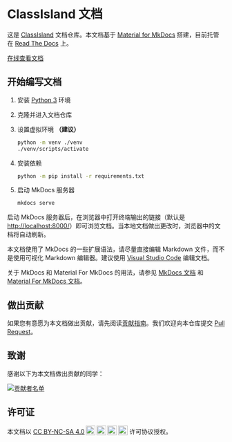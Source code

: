 # ClassIsland 文档

这是 [ClassIsland](https://github.com/HelloWRC/ClassIsland) 文档仓库。本文档基于 [Material for MkDocs](https://squidfunk.github.io/mkdocs-material/) 搭建，目前托管在 [Read The Docs](https://app.readthedocs.org/projects/classisland-docs/) 上。

[在线查看文档](https://docs.classisland.tech/)

## 开始编写文档

1. 安装 [Python 3](https://www.python.org/downloads/) 环境
2. 克隆并进入文档仓库
3. 设置虚拟环境 **（建议）**

    ``` bash
    python -m venv ./venv
    ./venv/scripts/activate
    ```

4. 安装依赖

    ``` bash
    python -m pip install -r requirements.txt
    ```

5. 启动 MkDocs 服务器

    ``` bash
    mkdocs serve
    ```

启动 MkDocs 服务器后，在浏览器中打开终端输出的链接（默认是[http://localhost:8000/](http://localhost:8000/)）即可浏览文档。当本地文档做出更改时，浏览器中的文档将自动刷新。

本文档使用了 MkDocs 的一些扩展语法，请尽量直接编辑 Markdown 文件，而不是使用可视化 Markdown 编辑器。建议使用 [Visual Studio Code](https://code.visualstudio.com/) 编辑文档。

关于 MkDocs 和 Material For MkDocs 的用法，请参见 [MkDocs 文档](https://www.mkdocs.org/getting-started/) 和 [Material For MkDocs 文档](https://squidfunk.github.io/mkdocs-material/)。

## 做出贡献

如果您有意愿为本文档做出贡献，请先阅读[贡献指南](https://docs.classisland.tech/zh-cn/latest/community/contributing/)。我们欢迎向本仓库提交 [Pull Request](https://github.com/ClassIsland/classisland-docs/pulls)。

## 致谢

感谢以下为本文档做出贡献的同学：

<a href="https://github.com/ClassIsland/classisland-docs/graphs/contributors">
  <img src="https://contrib.rocks/image?repo=ClassIsland/classisland-docs&max=1000" alt="贡献者名单"/>
</a>

## 许可证

<p xmlns:cc="http://creativecommons.org/ns#" >本文档以 <a href="https://creativecommons.org/licenses/by-nc-sa/4.0/?ref=chooser-v1" target="_blank" rel="license noopener noreferrer" style="display:inline-block;">CC BY-NC-SA 4.0<img style="height:22px!important;margin-left:3px;vertical-align:text-bottom;" src="https://mirrors.creativecommons.org/presskit/icons/cc.svg?ref=chooser-v1" alt=""><img style="height:22px!important;margin-left:3px;vertical-align:text-bottom;" src="https://mirrors.creativecommons.org/presskit/icons/by.svg?ref=chooser-v1" alt=""><img style="height:22px!important;margin-left:3px;vertical-align:text-bottom;" src="https://mirrors.creativecommons.org/presskit/icons/nc.svg?ref=chooser-v1" alt=""><img style="height:22px!important;margin-left:3px;vertical-align:text-bottom;" src="https://mirrors.creativecommons.org/presskit/icons/sa.svg?ref=chooser-v1" alt=""></a> 许可协议授权。</p>
